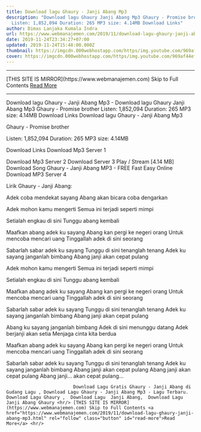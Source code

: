 ```yaml
---
title: Download lagu Ghaury - Janji Abang Mp3
description: "Download lagu Ghaury Janji Abang Mp3 Ghaury - Promise brother
  Listen: 1,852,094 Duration: 265 MP3 size: 4.14MB Download Links"
author: Dimas Lanjaka Kumala Indra
url: https://www.webmanajemen.com/2019/11/download-lagu-ghaury-janji-abang-mp3.html
date: 2019-11-24T23:34:27+07:00
updated: 2019-11-24T15:48:00.000Z
thumbnail: https://imgcdn.000webhostapp.com/https/img.youtube.com/969af44ef2a017de5f4cd94ca2233cad.jpeg
cover: https://imgcdn.000webhostapp.com/https/img.youtube.com/969af44ef2a017de5f4cd94ca2233cad.jpeg
---
```


<hr/> [THIS SITE IS MIRROR](https://www.webmanajemen.com) Skip to Full Contents <a href="https://www.webmanajemen.com/2019/11/download-lagu-ghaury-janji-abang-mp3.html" rel="follow" class="button" id="read-more">Read More</a> <hr/> Download lagu Ghaury - Janji Abang Mp3 - Download lagu Ghaury Janji Abang Mp3 Ghaury - Promise brother Listen: 1,852,094 Duration: 265 MP3 size: 4.14MB Download Links Download lagu Ghaury - Janji Abang Mp3

  Ghaury - Promise brother 

  Listen: 1,852,094 
  Duration: 265 
  MP3 size: 4.14MB 

  Download Links 
  Download Mp3 Server 1 

  Download Mp3 Server 2 
  Download Server 3 
  Play / Stream [4.14 MB] Download Song Ghaury - Janji Abang MP3 - FREE Fast Easy Online 
  Download MP3 Server 4 


                             
Lirik Ghaury - Janji Abang:
                             
Adek coba mendekat sayang
  Abang akan bicara coba dengarkan
  
  Adek mohon kamu mengerti
  Semua ini terjadi seperti mimpi
  
  Setialah engkau di sini
  Tunggu abang kembali
  
  Maafkan abang adek ku sayang
  Abang kan pergi ke negeri orang
  Untuk mencoba mencari uang
  Tinggallah adek di sini seorang
  
  Sabarlah sabar adek ku sayang
  Tunggu di sini tenanglah tenang
  Adek ku sayang janganlah bimbang
  Abang janji akan cepat pulang
  
  Adek mohon kamu mengerti
  Semua ini terjadi seperti mimpi
  
  Setialah engkau di sini
  Tunggu abang kembali
  
  Maafkan abang adek ku sayang
  Abang kan pergi ke negeri orang
  Untuk mencoba mencari uang
  Tinggallah adek di sini seorang
  
  Sabarlah sabar adek ku sayang
  Tunggu di sini tenanglah tenang
  Adek ku sayang janganlah bimbang
  Abang janji akan cepat pulang
  
  Abang ku sayang janganlah bimbang
  Adek di sini menunggu datang
  Adek berjanji akan setia
  Menjaga cinta kita berdua
  
  Maafkan abang adek ku sayang
  Abang kan pergi ke negeri orang
  Untuk mencoba mencari uang
  Tinggallah adek di sini seorang
  
  Sabarlah sabar adek ku sayang
  Tunggu di sini tenanglah tenang
  Adek ku sayang janganlah bimbang
  Abang janji akan cepat pulang
  Abang janji akan cepat pulang
  Abang janji... akan cepat pulang...                                 
                                 
                             Download Lagu Gratis Ghaury - Janji Abang di Gudang Lagu , Download Lagu Ghaury - Janji Abang Mp3 - Lagu Terbaru.                                                         Download Lagu Ghaury ,  Download Lagu  Janji Abang,  Download Lagu  Janji Abang Ghaury <hr/> [THIS SITE IS MIRROR](https://www.webmanajemen.com) Skip to Full Contents <a href="https://www.webmanajemen.com/2019/11/download-lagu-ghaury-janji-abang-mp3.html" rel="follow" class="button" id="read-more">Read More</a> <hr/>